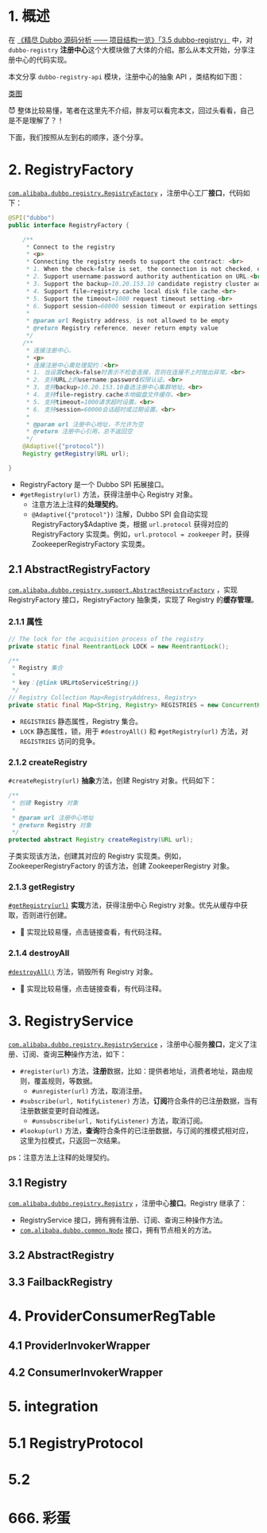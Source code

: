 # 1. 概述

在 [《精尽 Dubbo 源码分析 —— 项目结构一览》「3.5 dubbo-registry」](#) 中，对 `dubbo-registry` **注册中心**这个大模块做了大体的介绍。那么从本文开始，分享注册中心的代码实现。

本文分享 `dubbo-registry-api` 模块，注册中心的抽象 API ，类结构如下图：

[类图](http://www.iocoder.cn/images/Dubbo/2018_08_01/01.png)

😈 整体比较易懂，笔者在这里先不介绍，胖友可以看完本文，回过头看看，自己是不是理解了？！

下面，我们按照从左到右的顺序，逐个分享。

# 2. RegistryFactory

[`com.alibaba.dubbo.registry.RegistryFactory`](https://github.com/YunaiV/dubbo/blob/7ece72959dd8c96e17fc240a2b22b40391265bcc/dubbo-registry/dubbo-registry-api/src/main/java/com/alibaba/dubbo/registry/RegistryFactory.java) ，注册中心工厂**接口**，代码如下：

```Java
@SPI("dubbo")
public interface RegistryFactory {

    /**
     * Connect to the registry
     * <p>
     * Connecting the registry needs to support the contract: <br>
     * 1. When the check=false is set, the connection is not checked, otherwise the exception is thrown when disconnection <br>
     * 2. Support username:password authority authentication on URL.<br>
     * 3. Support the backup=10.20.153.10 candidate registry cluster address.<br>
     * 4. Support file=registry.cache local disk file cache.<br>
     * 5. Support the timeout=1000 request timeout setting.<br>
     * 6. Support session=60000 session timeout or expiration settings.<br>
     *
     * @param url Registry address, is not allowed to be empty
     * @return Registry reference, never return empty value
     */
    /**
     * 连接注册中心.
     * <p>
     * 连接注册中心需处理契约：<br>
     * 1. 当设置check=false时表示不检查连接，否则在连接不上时抛出异常。<br>
     * 2. 支持URL上的username:password权限认证。<br>
     * 3. 支持backup=10.20.153.10备选注册中心集群地址。<br>
     * 4. 支持file=registry.cache本地磁盘文件缓存。<br>
     * 5. 支持timeout=1000请求超时设置。<br>
     * 6. 支持session=60000会话超时或过期设置。<br>
     *
     * @param url 注册中心地址，不允许为空
     * @return 注册中心引用，总不返回空
     */
    @Adaptive({"protocol"})
    Registry getRegistry(URL url);

}
```

* RegistryFactory 是一个 Dubbo SPI 拓展接口。
* `#getRegistry(url)` 方法，获得注册中心 Registry 对象。
    * 注意方法上注释的**处理契约**。
    * `@Adaptive({"protocol"})` 注解，Dubbo SPI 会自动实现 RegistryFactory$Adaptive 类，根据 `url.protocol` 获得对应的 RegistryFactory 实现类。例如，`url.protocol = zookeeper` 时，获得 ZookeeperRegistryFactory 实现类。

## 2.1 AbstractRegistryFactory    

[`com.alibaba.dubbo.registry.support.AbstractRegistryFactory`](https://github.com/YunaiV/dubbo/blob/7ece72959dd8c96e17fc240a2b22b40391265bcc/dubbo-registry/dubbo-registry-api/src/main/java/com/alibaba/dubbo/registry/support/AbstractRegistryFactory.java) ，实现 RegistryFactory 接口，RegistryFactory 抽象类，实现了 Registry 的**缓存管理**。

### 2.1.1 属性

```Java
// The lock for the acquisition process of the registry
private static final ReentrantLock LOCK = new ReentrantLock();

/**
 * Registry 集合
 *
 * key：{@link URL#toServiceString()}
 */
// Registry Collection Map<RegistryAddress, Registry>
private static final Map<String, Registry> REGISTRIES = new ConcurrentHashMap<String, Registry>();
```

* `REGISTRIES` 静态属性，Registry 集合。
* `LOCK` 静态属性，锁，用于 `#destroyAll()` 和 `#getRegistry(url)` 方法，对 `REGISTRIES` 访问的竞争。

### 2.1.2 createRegistry

`#createRegistry(url)` **抽象**方法，创建 Registry 对象。代码如下：

```Java
/**
 * 创建 Registry 对象
 *
 * @param url 注册中心地址
 * @return Registry 对象
 */
protected abstract Registry createRegistry(URL url);
```

子类实现该方法，创建其对应的 Registry 实现类。例如，ZookeeperRegistryFactory 的该方法，创建 ZookeeperRegistry 对象。

### 2.1.3 getRegistry

[`#getRegistry(url)`](https://github.com/YunaiV/dubbo/blob/d7c9cec324901c8285e602fdd3256cc9f5586357/dubbo-registry/dubbo-registry-api/src/main/java/com/alibaba/dubbo/registry/support/AbstractRegistryFactory.java#L96-L132) **实现**方法，获得注册中心 Registry 对象。优先从缓存中获取，否则进行创建。

* 🙂 实现比较易懂，点击链接查看，有代码注释。

### 2.1.4 destroyAll

[`#destroyAll()`](https://github.com/YunaiV/dubbo/blob/d7c9cec324901c8285e602fdd3256cc9f5586357/dubbo-registry/dubbo-registry-api/src/main/java/com/alibaba/dubbo/registry/support/AbstractRegistryFactory.java#L65-L94) 方法，销毁所有 Registry 对象。

* 🙂 实现比较易懂，点击链接查看，有代码注释。

# 3. RegistryService

 [`com.alibaba.dubbo.registry.RegistryService`](https://github.com/YunaiV/dubbo/blob/f2458c11b045f85f654ed1719c75f9b0ba6397fe/dubbo-registry/dubbo-registry-api/src/main/java/com/alibaba/dubbo/registry/RegistryService.java) ，注册中心服务**接口**，定义了注册、订阅、查询**三种**操作方法，如下：
 
 * `#register(url)` 方法，**注册**数据，比如：提供者地址，消费者地址，路由规则，覆盖规则，等数据。
    * `#unregister(url)` 方法，取消注册。 
* `#subscribe(url, NotifyListener)` 方法，**订阅**符合条件的已注册数据，当有注册数据变更时自动推送。
    * `#unsubscribe(url, NotifyListener)` 方法，取消订阅。
* `#lookup(url)` 方法，**查询**符合条件的已注册数据，与订阅的推模式相对应，这里为拉模式，只返回一次结果。

ps：注意方法上注释的处理契约。

## 3.1 Registry

[`com.alibaba.dubbo.registry.Registry`](https://github.com/YunaiV/dubbo/blob/f2458c11b045f85f654ed1719c75f9b0ba6397fe/dubbo-registry/dubbo-registry-api/src/main/java/com/alibaba/dubbo/registry/Registry.java) ，注册中心**接口**。Registry 继承了：

* RegistryService 接口，拥有拥有注册、订阅、查询三种操作方法。
* [`com.alibaba.dubbo.common.Node`](https://github.com/YunaiV/dubbo/blob/f2458c11b045f85f654ed1719c75f9b0ba6397fe/dubbo-common/src/main/java/com/alibaba/dubbo/common/Node.java) 接口，拥有节点相关的方法。

## 3.2 AbstractRegistry

## 3.3 FailbackRegistry

# 4. ProviderConsumerRegTable

## 4.1 ProviderInvokerWrapper

## 4.2 ConsumerInvokerWrapper

# 5. integration

# 5.1 RegistryProtocol

# 5.2 

# 666. 彩蛋


